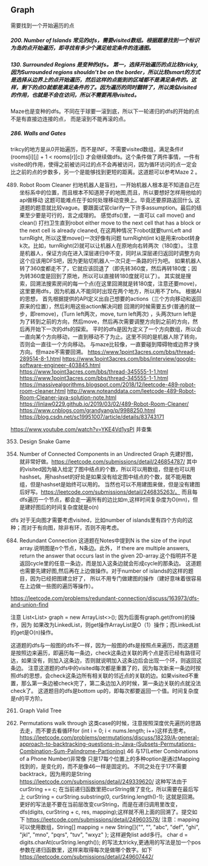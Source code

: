 ## Graph
需要找到一个开始遍历的点
##### 200. Number of Islands   常见的dfs，需要visited数组。根据题意找到一个标识为岛的点开始遍历，即寻找有多少个满足给定条件的连通图。
##### 130. Surrounded Regions 是变种的dfs。 第一，选择开始遍历的点比较tricky,因为Surrounded regions shouldn’t be on the border，所以比较smart的方式是选择从边界上的点开始遍历，然后这样的点能到的区域都不是满足条件的。这样，剩下的点O就都是满足条件的了。因为遍历的同时翻转了，所以类似visited的作用，也就是不会在访问，所以不需要再用visited。
Maze也是变种的dfs。不同在于球要一滚到底，所以下一轮递归的dfs的开始的点不是有直接边连接的点， 而是滚到不能再滚的点。
##### 286. Walls and Gates  
trikcy的地方是从0开始遍历，而不是INF。不需要visited数组，满足条件if (rooms[i][j] + 1 < rooms[r][c]) 才会继续做dfs。这个条件做了两件事情，一件有visited的作用，使得之前被访问过的点不会再被访问，因为循环访问的点一定会比之前的点的步数多，另一个是能够找到更短的距离。这道题可以参考Maze 2 。

489. Robot Room Cleaner
扫地机器人是盲扫，一开始机器人根本是不知道自己在坐标系中的位置，而且根本不知道房子的地图,而且，所以要想好怎样用他给的api做移动
这题可能难点在于如何处理移动变换上。毕竟还要原路返回什么
这道题的题意就比较vague。要跟面试官clarify一下许多assumption。最后的结果至少要是可行的，言之成理的。
感觉dfs()里，一直可以 call move() and clean() 打扫卫生直到robot either move to the next cell that has a block or the next cell is already cleaned, 在这两种情况下robot就要turnLeft and turnRight, 所以这里move()一次好像有问题
turnRight(int k)是用来robot转身k次。比如，turnRight(2)就可以让机器人在原地向右转两次（180度）。
注意是机器人，保证方向在进入深层递归中不变，同时从深层递归返回时调整方向
这个应该用DFS吧，因为更贴切机器人一次只走一条路的行为吧。
如果机器人转了360度都走不了，它就应该回退了（即先转360度，然后再转180度；因为转360度是回到了原地，所以可以直接转180度就可以了）。
其实就是搜索，回溯法搜索房间的每一个点(在这里回溯就是转180度，注意还要move)，这里要用dfs，因为机器人不能同时出现在两个地方，所以用不了bfs。
根据AI的思想， 首先根据提供的API定义出自己想要的actions（三个方向移动和返回原来的位置），然后利用这些action解决问题
回溯的时候需要五步(普通的就一步，即remove)，(Turn left两次，move, turn left两次) ，头两次turn left是为了转到之前的方向，然后move，然后再次需要调整方向到之前的方向，然后再开始下一次的dfs的探索。 
平时的dfs是因为定义了一个方向数组，所以会一直向某个方向移动，一直到移动不了为止。这里不同的是机器人除了转向，否则会一直往一个方向移动。
与maze比较像，一直要碰到障碍物或边界才换方向。但maze不需要回溯。
https://www.1point3acres.com/bbs/thread-289514-8-1.html
https://www.1point3acres.com/bbs/interview/google-software-engineer-403845.html
https://www.1point3acres.com/bbs/thread-345555-1-1.html
https://www.1point3acres.com/bbs/thread-345555-1-1.html
https://massivealgorithms.blogspot.com/2018/12/leetcode-489-robot-room-cleaner.html
http://www.noteanddata.com/leetcode-489-Robot-Room-Cleaner-java-solution-note.html
https://linlaw0229.github.io/2019/03/02/489-Robot-Room-Cleaner/
https://www.cnblogs.com/grandyang/p/9988250.html
https://blog.csdn.net/sc19951007/article/details/83743171

https://www.youtube.com/watch?v=YKE4Vd1ysPI 并查集




353. Design Snake Game


323. Number of Connected Components in an Undirected Graph
先建好图，就非常好做。https://leetcode.com/submissions/detail/246854787/  其中的visited因为输入给定了图中结点的个数，所以可以用数组，但是也可以用hashset。用hashset的好处是如果没有给定图中结点的个数，就不能用数组，但是hashset是始终可以用的。
当然也可以不用建图来做，但是没有建图后好写。https://leetcode.com/submissions/detail/246835263/。 而且每dfs遍历一个节点，都会走一遍所有的边比如m,这样时间复杂度为O(mn)，但是建好图后的时间复杂度就是o(n)

dfs 对于无向图才需要考虑visited，比如number of islands里有四个方向的这种；而对于有向图，除非有环，否则不用考虑。

684. Redundant Connection 
这道题在Notes中提到N is the size of the input array.说明图是n个节点，N条边。此外， If there are multiple answers, return the answer that occurs last in the given 2D-array.这个指明并不是返回cycle里的任意一条边，而是加入这条边就会形成cycle的那条边。
这道题也需要先建好图,然后再在上边做操作。对于number of islands的这样的题目，因为已经把图建立好了， 所以不用专门做建图的操作（建好意味着很容易在上边做一些图的遍历等操作）。

https://leetcode.com/problems/redundant-connection/discuss/163973/dfs-and-union-find 

注意 List<List<Integer>> graph = new ArrayList<>(); 因为后面有graph.get(from)的操作，因为 如果改为LinkedList，则get操作ArrayList是O（1）操作；而LinkedList的get是O(n)操作。

这道题的dfs与一般图的dfs不一样，因为一般图的dfs是按照点来遍历，而这道题是按照边来遍历，即遍历每一条边，check这条边关联的两个点是否已经有路径可达，如果没有，则加入这条边，否则就说明加入这条边后会出现一个环，则返回这条边。
注意这道题的dfs中的visited每次都是重置了的，因为每次新来一条边时按照dfs的思想，会check这条边所有相关联的邻近点的关联的边。如果visited不重置，那么第一条边被check完了，第二条边加入的时候，第一条边关联的点就没法check了。
这道题目的dfs是bottom up的，即每次都要返回一个值。时间复杂度是n的平方阶。

261. Graph Valid Tree 

46. Permutations 
walk through 这类case的时候，注意按照深度优先遍历的思路去走，而不要去看循环for (int i = 0; i < nums.length; i++)这样去思考。
https://leetcode.com/problems/permutations/discuss/18239/A-general-approach-to-backtracking-questions-in-Java-(Subsets-Permutations-Combination-Sum-Palindrome-Partioning) 
46 与17(Letter Combinations of a Phone Number)非常像 只是17每个位置上的多种option是通过Mapping找到的，是变化的，而不是像46一样是固定的。
不同之处在于17不需要backtrack，因为用的是String
https://leetcode.com/submissions/detail/249339620/   这种写法由于curString += c; 在当前递归函数里把curString做了变化，所以需要在最后写上 curString = curString.substring(0, curString.length()-1); 这就是回溯。
更好的写法是不要在当前层改变curString，而是在递归调用里改变，dfs(digits, curString + c, res, mapping);这样就不用上面的回溯了。提交如下
https://leetcode.com/submissions/detail/249603578/
注意：mapping可以使用数组，String[] mapping = new String[]{"", "", "abc", "def", "ghi", "jkl",  "mno", "pqrs", "tuv",  "wxyz" };
这样避免list add多行。
char d = digits.charAt(curString.length());  的写法太tricky,更通用的写法是加一个pos参数在递归函数里，这样来取得每次是做哪个数字。如下
https://leetcode.com/submissions/detail/249607442/












